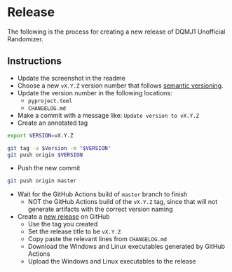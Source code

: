 # Release
The following is the process for creating a new release of DQMJ1 Unofficial Randomizer.

## Instructions
* Update the screenshot in the readme
* Choose a new `vX.Y.Z` version number that follows [semantic versioning](https://semver.org/).
* Update the version number in the following locations:
    * `pyproject.toml`
    * `CHANGELOG.md`
* Make a commit with a message like: `Update version to vX.Y.Z`
* Create an annotated tag
```bash
export VERSION=vX.Y.Z

git tag -a $Version -m "$VERSION"
git push origin $VERSION
```
* Push the new commit
```bash
git push origin master
```
* Wait for the GitHub Actions build of `master` branch to finish
    * NOT the GitHub Actions build of the `vX.Y.Z` tag, since that will not generate artifacts with the correct version naming
* Create a [new release](https://github.com/ExcaliburZero/dqmj1_randomizer/releases/new) on GitHub
    * Use the tag you created
    * Set the release title to be `vX.Y.Z`
    * Copy paste the relevant lines from `CHANGELOG.md`
    * Download the Windows and Linux executables generated by GitHub Actions
    * Upload the Windows and Linux executables to the release